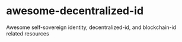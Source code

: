 # awesome-decentralized-id
Awesome self-sovereign identity, decentralized-id, and blockchain-id related resources
